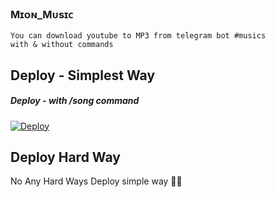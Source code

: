 ### Mɪᴏɴ_Mᴜsɪᴄ
```
You can download youtube to MP3 from telegram bot #musics
with & without commands
```

## Deploy - Simplest Way
##### Deploy - with /song command

[![Deploy](https://www.herokucdn.com/deploy/button.svg)](https://heroku.com/deploy?template=https://github.com/Lalluss/Benana_musics)

## Deploy Hard Way
No Any Hard Ways Deploy simple way 🤗🤣
